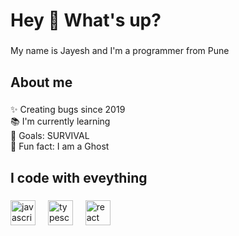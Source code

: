 <h1 align="left">Hey 👋 What's up?</h1>

###

<p align="left">My name is Jayesh and I'm a programmer from Pune</p>

###

<h2 align="left">About me</h2>

###

<p align="left">✨ Creating bugs since 2019<br>📚 I'm currently learning <br>🎯 Goals: SURVIVAL <br>🎲 Fun fact: I am a Ghost</p>

###

<h2 align="left">I code with eveything</h2>

###

<div align="left">
  <img src="https://cdn.jsdelivr.net/gh/devicons/devicon/icons/javascript/javascript-original.svg" height="40" alt="javascript logo"  />
  <img width="12" />
  <img src="https://cdn.jsdelivr.net/gh/devicons/devicon/icons/typescript/html-original.svg" height="40" alt="typescript logo"  />
  <img width="12" />
  <img src="https://cdn.jsdelivr.net/gh/devicons/devicon/icons/react/css-original.svg" height="40" alt="react logo"  />
  <img width="12" />
</div>

###
